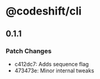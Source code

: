 # @codeshift/cli

## 0.1.1
### Patch Changes

- c412dc7: Adds sequence flag
- 473473e: Minor internal tweaks
